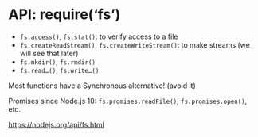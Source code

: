 # API: require(‘fs’)

* `fs.access()`, `fs.stat()`: to verify access to a file
* `fs.createReadStream()`, `fs.createWriteStream()`: to make streams (we will see that later)
* `fs.mkdir()`, `fs.rmdir()`
* `fs.read…()`, `fs.write…()`

Most functions have a Synchronous alternative! (avoid it)

Promises since Node.js 10: `fs.promises.readFile()`, `fs.promises.open()`, etc.

https://nodejs.org/api/fs.html
<!-- .element: class="credits" -->
